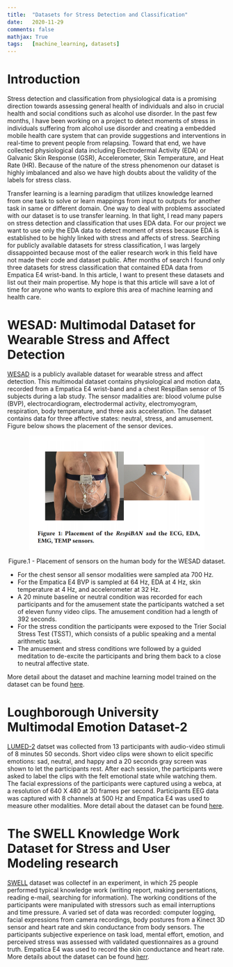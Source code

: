 ```yaml
---
title: 	"Datasets for Stress Detection and Classification"
date: 	2020-11-29
comments: false
mathjax: True
tags: 	[machine_learning, datasets]
---
```


# Introduction
Stress detection and classification from physiological data is a promising direction towards assessing general health of
individuals and also in crucial health and social conditions such as alcohol use disorder. In the past few months, I have been working
on a project to detect moments of stress in individuals suffering from alcohol use disorder and creating a embedded mobile health care
system that can provide suggestions and interventions in real-time to prevent people from relapsing. Toward that end, we have collected physiological data 
including Electrodermal Activity (EDA) or Galvanic Skin Response (GSR), Accelerometer, Skin Temperature, and Heat Rate (HR). Because of the nature of the stress phenomenon
our dataset is highly imbalanced and also we have high doubts about the validity of the labels for stress class. 

Transfer learning is a learning paradigm that utilizes knowledge learned from one task to solve or learn mappings from input to outputs for another task in same or different
domain. One way to deal with problems associated with our dataset is to use transfer learning. In that light, I read many papers on stress detection and classification that uses
EDA data. For our project we want to use only the EDA data to detect moment of stress because EDA is established to be highly linked with stress and affects of stress. Searching for 
publicly available datasets for stress classification, I was largely dissappointed because most of the ealier research work in this field have not made their code and dataset public. After months of search I found only three datasets for stress classification that contained EDA data from Empatica E4 wrist-band. In this article, I want to present these datasets and list out their main propertise. My hope is that this article will save a lot of time for anyone who wants to explore this area of machine learning and health care.

# WESAD: Multimodal Dataset for Wearable Stress and Affect Detection
[WESAD](https://ubicomp.eti.uni-siegen.de/home/datasets/icmi18/) is a publicly available dataset for wearable stress and affect detection. This multimodal dataset contains physiological and motion data, recorded from a Empatica E4 wrist-band and a chest RespiBan sensor of 15 subjects during a lab study. The sensor madalities are: blood volume pulse (BVP), electrocardiogram, electrodermal activity, electromyogram, respiration, body temperature, and three axis acceleration. The dataset contains data for three affective states: neutral, stress, and amusement. Figure below shows the placement of the sensor devices. 

<p align="center">
  <img src="../assets/images/wesad_placement.png" alt="WESAD Sensor Body Placement" style="width:80%"/>
  <figcaption align="center">Figure.1 - Placement of sensors on the human body for the WESAD dataset.</figcaption>
</p>

- For the chest sensor all sensor modalities were sampled ata 700 Hz.
- For the Empatica E4 BVP is sampled at 64 Hz, EDA at 4 Hz, skin temperature at 4 Hz, and accelerometer at 32 Hz. 
- A 20 minute baseline or neutral condition was recorded for each participants and for the amusement state the participants watched a set of eleven funny video clips. The amusement condition had a length of 392 seconds. 
- For the stress condition the participants were exposed to the Trier Social Stress Test (TSST), which consists of a public speaking and a mental arithmetic task. 
- The amusement and stress conditions wre followed by a guided meditation to de-excite the participants and bring them back to a close to neutral affective state. 

More detail about the dataset and machine learning model trained on the dataset can be found [here](https://www.eti.uni-siegen.de/ubicomp/papers/ubi_icmi2018.pdf).


# Loughborough University Multimodal Emotion Dataset-2
[LUMED-2](https://figshare.com/articles/dataset/Loughborough_University_Multimodal_Emotion_Dataset_-_2/12644033) datset was collected from 13 participants with audio-video stimuli of 8 minutes 50 seconds. Short video clips were shown to elicit specific emotions: sad, neutral, and happy and a 20 seconds gray screen was shown to let the participants rest. After each session, the participants were asked to label the clips with the felt emotional state while watching them. The facial expressions of the participants were captured using a webca, at a resolution of 640 X 480 at 30 frames per second. Participants EEG data was captured with 8 channels at 500 Hz and Empatica E4 was used to measure other modalities. More detail about the dataset can be found [here](https://ieeexplore.ieee.org/stamp/stamp.jsp?tp=&arnumber=9195813).


# The SWELL Knowledge Work Dataset for Stress and User Modeling research
[SWELL](http://cs.ru.nl/~skoldijk/SWELL-KW/Dataset.html) dataset was collectef in an experiment, in which 25 people performed typical knowledge work (writing report, making persentations, reading e-mail, searching for information). The working conditions of the participants were manipulated with stressors such as email interruptions and time pressure. A varied set of data was recorded: computer logging, facial expressions from camera recordings, body postures from a Kinect 3D sensor and heart rate and skin conductance from body sensors. The participants subjective experience on task load, mental effort, emotion, and perceived stress was assessed with validated questionnaires as a ground truth. Empatica E4 was used to record the skin conductance and heart rate. More details about the dataset can be found [herr](https://dl.acm.org/doi/10.1145/2663204.2663257).